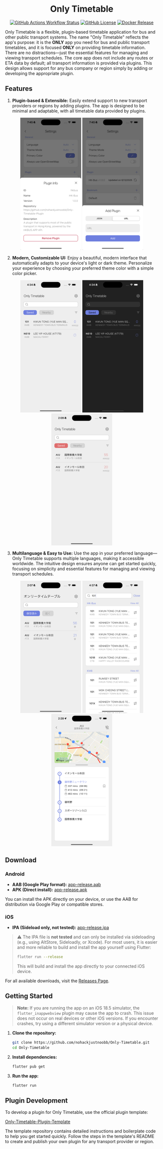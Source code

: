 <div align="center">

# Only Timetable

[![GitHub Actions Workflow Status](https://img.shields.io/github/actions/workflow/status/nohackjustnoobb/Only-Timetable/main.yml?style=for-the-badge)](https://github.com/nohackjustnoobb/Only-Timetable/actions/workflows/main.yml)
[![GitHub License](https://img.shields.io/github/license/nohackjustnoobb/Only-Timetable?style=for-the-badge)](https://github.com/nohackjustnoobb/Only-Timetable/blob/master/LICENSE)
[![Docker Release](https://img.shields.io/github/v/release/nohackjustnoobb/Only-Timetable?style=for-the-badge)](https://github.com/nohackjustnoobb/Only-Timetable/releases)

</div>

Only Timetable is a flexible, plugin-based timetable application for bus and other public transport systems. The name "Only Timetable" reflects the app's purpose: it is the **ONLY** app you need for bus and public transport timetables, and it is focused **ONLY** on providing timetable information. There are no distractions—just the essential features for managing and viewing transport schedules. The core app does not include any routes or ETA data by default; all transport information is provided via plugins. This design allows support for any bus company or region simply by adding or developing the appropriate plugin.

## Features

1. **Plugin-based & Extensible:** Easily extend support to new transport providers or regions by adding plugins. The app is designed to be minimal and adaptable, with all timetable data provided by plugins.

<p align="center">
  <img src="doc/plugin.png" width="200px" />
  <img src="doc/add_plugin.png" width="200px" />
</p>

2. **Modern, Customizable UI:** Enjoy a beautiful, modern interface that automatically adapts to your device's light or dark theme. Personalize your experience by choosing your preferred theme color with a simple color picker.

<p align="center">
  <img src="doc/light_theme.png" width="200px" />
  <img src="doc/dark_theme.png" width="200px" />
  <img src="doc/theme_color.png" width="200px" />
</p>

3. **Multilanguage & Easy to Use:** Use the app in your preferred language—Only Timetable supports multiple languages, making it accessible worldwide. The intuitive design ensures anyone can get started quickly, focusing on simplicity and essential features for managing and viewing transport schedules.

<p align="center">
  <img src="doc/multilanguage.png" width="200px" />
  <img src="doc/search.png" width="200px" />
  <img src="doc/route.png" width="200px" />
</p>

## Download

### Android

- **AAB (Google Play format):** [app-release.aab](https://github.com/nohackjustnoobb/Only-Timetable/releases/latest/download/app-release.aab)
- **APK (Direct install):** [app-release.apk](https://github.com/nohackjustnoobb/Only-Timetable/releases/latest/download/app-release.apk)

You can install the APK directly on your device, or use the AAB for distribution via Google Play or compatible stores.

### iOS

- **IPA (Sideload only, not tested):** [app-release.ipa](https://github.com/nohackjustnoobb/Only-Timetable/releases/latest/download/app-release.ipa)

> ⚠️ The IPA file is **not tested** and can only be installed via sideloading (e.g., using AltStore, Sideloadly, or Xcode). For most users, it is easier and more reliable to build and install the app yourself using Flutter:
>
> ```sh
> flutter run --release
> ```
>
> This will build and install the app directly to your connected iOS device.

For all available downloads, visit the [Releases Page](https://github.com/nohackjustnoobb/Only-Timetable/releases).

## Getting Started

> **Note:** If you are running the app on an iOS 18.5 simulator, the `flutter_inappwebview` plugin may cause the app to crash. This issue does not occur on real devices or other iOS versions. If you encounter crashes, try using a different simulator version or a physical device.

1. **Clone the repository:**

   ```sh
   git clone https://github.com/nohackjustnoobb/Only-Timetable.git
   cd Only-Timetable
   ```

2. **Install dependencies:**

   ```sh
   flutter pub get
   ```

3. **Run the app:**

   ```sh
   flutter run
   ```

## Plugin Development

To develop a plugin for Only Timetable, use the official plugin template:

[Only-Timetable-Plugin-Template](https://github.com/nohackjustnoobb/Only-Timetable-Plugin-Template)

The template repository contains detailed instructions and boilerplate code to help you get started quickly. Follow the steps in the template's README to create and publish your own plugin for any transport provider or region.
